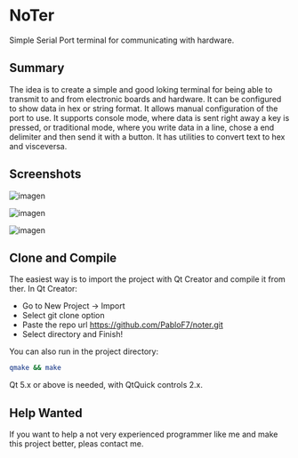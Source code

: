 # NoTer

Simple Serial Port terminal for communicating with hardware.

## Summary

The idea is to create a simple and good loking terminal for being able to transmit to and from electronic boards and hardware. It can be configured to show data in hex or string format. It allows manual configuration of the port to use. It supports console mode, where data is sent right away a key is pressed, or traditional mode, where you write data in a line, chose a end delimiter and then send it with a button. It has utilities to convert text to hex and visceversa.

## Screenshots

![imagen](https://user-images.githubusercontent.com/20048049/44821603-1728df00-abcd-11e8-9639-130b66ceab07.png)


![imagen](https://user-images.githubusercontent.com/20048049/44821621-2c057280-abcd-11e8-8f56-fa00c76dbeec.png)

![imagen](https://user-images.githubusercontent.com/20048049/44821644-48a1aa80-abcd-11e8-917c-09d7171fa3bc.png)

## Clone and Compile

The easiest way is to import the project with Qt Creator and compile it from ther. In Qt Creator:

* Go to New Project -> Import
* Select git clone option
* Paste the repo url https://github.com/PabloF7/noter.git
* Select directory and Finish!

You can also run in the project directory:

```bash
qmake && make
```

Qt 5.x or above is needed, with QtQuick controls 2.x.

## Help Wanted

If you want to help a not very experienced programmer like me and make this project better, pleas contact me.
